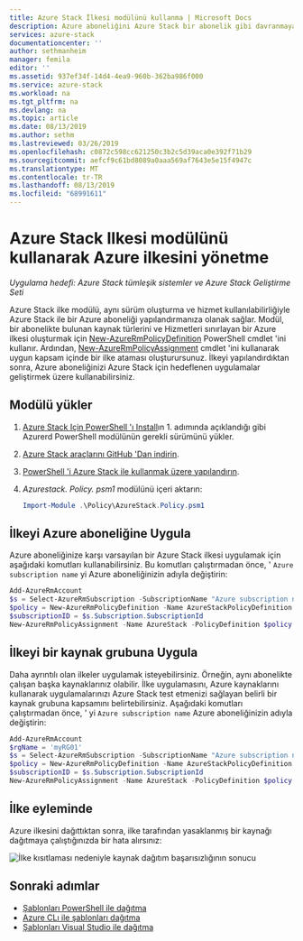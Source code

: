 ```yaml
---
title: Azure Stack İlkesi modülünü kullanma | Microsoft Docs
description: Azure aboneliğini Azure Stack bir abonelik gibi davranmaya kısıtlama hakkında bilgi edinin
services: azure-stack
documentationcenter: ''
author: sethmanheim
manager: femila
editor: ''
ms.assetid: 937ef34f-14d4-4ea9-960b-362ba986f000
ms.service: azure-stack
ms.workload: na
ms.tgt_pltfrm: na
ms.devlang: na
ms.topic: article
ms.date: 08/13/2019
ms.author: sethm
ms.lastreviewed: 03/26/2019
ms.openlocfilehash: c0872c598cc621250c3b2c5d39aca0e392f71b29
ms.sourcegitcommit: aefcf9c61bd8089a0aaa569af7643e5e15f4947c
ms.translationtype: MT
ms.contentlocale: tr-TR
ms.lasthandoff: 08/13/2019
ms.locfileid: "68991611"
---
```

# <a name="manage-azure-policy-using-the-azure-stack-policy-module"></a>Azure Stack Ilkesi modülünü kullanarak Azure ilkesini yönetme

*Uygulama hedefi: Azure Stack tümleşik sistemler ve Azure Stack Geliştirme Seti*

Azure Stack ilke modülü, aynı sürüm oluşturma ve hizmet kullanılabilirliğiyle Azure Stack ile bir Azure aboneliği yapılandırmanıza olanak sağlar. Modül, bir abonelikte bulunan kaynak türlerini ve Hizmetleri sınırlayan bir Azure ilkesi oluşturmak için [New-AzureRmPolicyDefinition](/powershell/module/azurerm.resources/new-azurermpolicydefinition) PowerShell cmdlet 'ini kullanır. Ardından, [New-AzureRmPolicyAssignment](/powershell/module/azurerm.resources/new-azurermpolicyassignment) cmdlet 'ini kullanarak uygun kapsam içinde bir ilke ataması oluşturursunuz. İlkeyi yapılandırdıktan sonra, Azure aboneliğinizi Azure Stack için hedeflenen uygulamalar geliştirmek üzere kullanabilirsiniz.

## <a name="install-the-module"></a>Modülü yükler

1. [Azure Stack Için PowerShell 'ı Install](../operator/azure-stack-powershell-install.md)ın 1. adımında açıklandığı gibi Azurerd PowerShell modülünün gerekli sürümünü yükler.
2. [Azure Stack araçlarını GitHub 'Dan indirin](../operator/azure-stack-powershell-download.md).
3. [PowerShell 'i Azure Stack ile kullanmak üzere yapılandırın](azure-stack-powershell-configure-user.md).
4. *Azurestack. Policy. psm1* modülünü içeri aktarın:

   ```powershell
   Import-Module .\Policy\AzureStack.Policy.psm1
   ```

## <a name="apply-policy-to-azure-subscription"></a>İlkeyi Azure aboneliğine Uygula

Azure aboneliğinize karşı varsayılan bir Azure Stack ilkesi uygulamak için aşağıdaki komutları kullanabilirsiniz. Bu komutları çalıştırmadan önce, ' `Azure subscription name` yi Azure aboneliğinizin adıyla değiştirin:

```powershell
Add-AzureRmAccount
$s = Select-AzureRmSubscription -SubscriptionName "Azure subscription name"
$policy = New-AzureRmPolicyDefinition -Name AzureStackPolicyDefinition -Policy (Get-AzsPolicy)
$subscriptionID = $s.Subscription.SubscriptionId
New-AzureRmPolicyAssignment -Name AzureStack -PolicyDefinition $policy -Scope /subscriptions/$subscriptionID
```

## <a name="apply-policy-to-a-resource-group"></a>İlkeyi bir kaynak grubuna Uygula

Daha ayrıntılı olan ilkeler uygulamak isteyebilirsiniz. Örneğin, aynı abonelikte çalışan başka kaynaklarınız olabilir. İlke uygulamasını, Azure kaynaklarını kullanarak uygulamalarınızı Azure Stack test etmenizi sağlayan belirli bir kaynak grubuna kapsamını belirtebilirsiniz. Aşağıdaki komutları çalıştırmadan önce, ' yi `Azure subscription name` Azure aboneliğinizin adıyla değiştirin:

```powershell
Add-AzureRmAccount
$rgName = 'myRG01'
$s = Select-AzureRmSubscription -SubscriptionName "Azure subscription name"
$policy = New-AzureRmPolicyDefinition -Name AzureStackPolicyDefinition -Policy (Get-AzsPolicy)
$subscriptionID = $s.Subscription.SubscriptionId
New-AzureRmPolicyAssignment -Name AzureStack -PolicyDefinition $policy -Scope /subscriptions/$subscriptionID/resourceGroups/$rgName
```

## <a name="policy-in-action"></a>İlke eyleminde

Azure ilkesini dağıttıktan sonra, ilke tarafından yasaklanmış bir kaynağı dağıtmaya çalıştığınızda bir hata alırsınız:

![İlke kısıtlaması nedeniyle kaynak dağıtım başarısızlığının sonucu](./media/azure-stack-policy-module/image1.png)

## <a name="next-steps"></a>Sonraki adımlar

* [Şablonları PowerShell ile dağıtma](azure-stack-deploy-template-powershell.md)
* [Azure CLı ile şablonları dağıtma](azure-stack-deploy-template-command-line.md)
* [Şablonları Visual Studio ile dağıtma](azure-stack-deploy-template-visual-studio.md)
